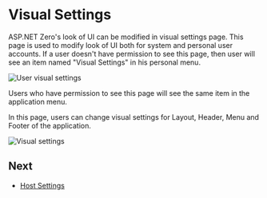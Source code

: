 # Visual Settings

ASP.NET Zero's look of UI can be modified in visual settings page. This page is used to modify look of UI both for system and personal user accounts. If a user doesn't have permission to see this page, then user will see an item named "Visual Settings" in his personal menu.

<img src="images/user-menu-visual-settings-core.png" alt="User visual settings" class="img-thumbnail" />

Users who have permission to see this page will see the same item in the application menu.

In this page, users can change visual settings for Layout, Header, Menu and Footer of the application.

<img src="images/visual-settings-core.png" alt="Visual settings" class="img-thumbnail" />

## Next

- [Host Settings](Features-Angular-Host-Settings)
